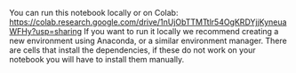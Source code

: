 You can run this notebook locally or on Colab: https://colab.research.google.com/drive/1nUjObTTMTtlr54OgKRDYjjKyneuaWFHy?usp=sharing
If you want to run it locally we recommend creating a new environment using Anaconda, or a similar environment manager.
There are cells that install the dependencies, if these do not work on your notebook you will have to install them manually.

